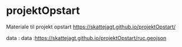 # projektOpstart
Materiale til projekt opstart
https://skattejagt.github.io/projektOpstart/

data : 
data :https://skattejagt.github.io/projektOpstart/ruc.geojson
